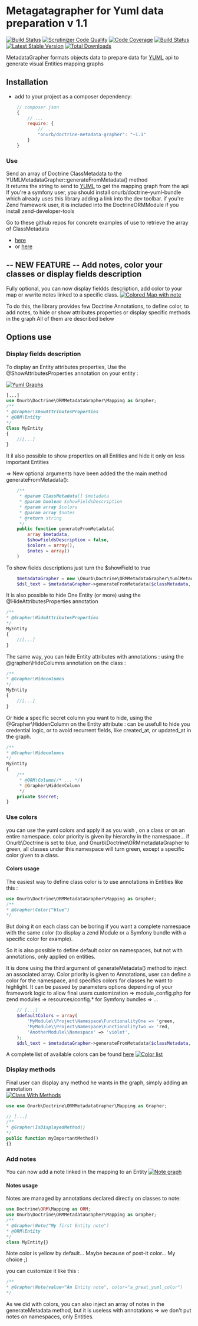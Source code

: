 # Metagatagrapher for Yuml data preparation v 1.1

[![Build Status](https://travis-ci.org/Nono1971/Doctrine-MetadataGrapher.svg?branch=master)](https://travis-ci.org/Nono1971/Doctrine-MetadataGrapher) [![Scrutinizer Code Quality](https://scrutinizer-ci.com/g/Nono1971/Doctrine-MetadataGrapher/badges/quality-score.png?b=master)](https://scrutinizer-ci.com/g/Nono1971/Doctrine-MetadataGrapher/?branch=master) [![Code Coverage](https://scrutinizer-ci.com/g/Nono1971/Doctrine-MetadataGrapher/badges/coverage.png?b=master)](https://scrutinizer-ci.com/g/Nono1971/Doctrine-MetadataGrapher/?branch=master) [![Build Status](https://scrutinizer-ci.com/g/Nono1971/Doctrine-MetadataGrapher/badges/build.png?b=master)](https://scrutinizer-ci.com/g/Nono1971/Doctrine-MetadataGrapher/build-status/master) [![Latest Stable Version](https://poser.pugx.org/onurb/doctrine-metadata-grapher/v/stable)](https://packagist.org/packages/onurb/doctrine-metadata-grapher) [![Total Downloads](https://poser.pugx.org/onurb/doctrine-metadata-grapher/downloads)](https://packagist.org/packages/onurb/doctrine-metadata-grapher) 

MetadataGrapher formats objects data to prepare data for [YUML](http://yuml.me) api
to generate visual Entities mapping graphs

## Installation

- add to your project as a composer dependency:
```javascript
    // composer.json
    {
        // ...
        require: {
            // ...
            "onurb/doctrine-metadata-grapher": "~1.1"
        }
    }
```

### Use

Send an array of Doctrine ClassMetadata to the YUMLMetadataGrapher::generateFromMetadata() method  
It returns the string to send to [YUML](http://yuml.me) to get the mapping graph from the api  
If you're a symfony user, you should install onurb/doctrine-yuml-bundle which already uses this library
adding a link into the dev toolbar.
if you're Zend framework user, it is included into the DoctrineORMModule if you install zend-developer-tools


Go to these github repos for concrete examples of use to retrieve the array of ClassMetadata
- [here](https://github.com/Nono1971/doctrine-yuml-bundle)
- or [here](https://github.com/doctrine/DoctrineORMModule)


## -- NEW FEATURE -- Add notes, color your classes or display fields description
Fully optional, you can now display fieldds description,
add color to your map or wwrite notes linked to a specific class.
[![Colored Map with note](http://yuml.me/23e34ac0)](http://yuml.me/23e34ac0)

To do this, the library provides few Doctrine Annotations, to define color, to add notes,
to hide or show attributes properties or display specific methods in the graph
All of them are described below

## Options use


### Display fields description
To display an Entity attributes properties, Use the @ShowAttributesProperties annotation on your entity : 

[![Yuml Graphs](http://yuml.me/5b9d0c6b)](http://yuml.me)

```php
[...]
use Onurb\Doctrine\ORMMetadataGrapher\Mapping as Grapher;
/**
* @Grapher\ShowAttributesProperties
* @ORM\Entity
*/
Class MyEntity
{
    //[...]
}
```

It il also possible to show properties on all Entities and hide it only on less important Entities

=> New optional arguments have been added the the main method generateFromMetadata():

```php
    /**
     * @param ClassMetadata[] $metadata
     * @param boolean $showFieldsDescription
     * @param array $colors
     * @param array $notes
     * @return string
     */
    public function generateFromMetadata(
        array $metadata,
        $showFieldsDescription = false,
        $colors = array(),
        $notes = array()
    )
```

To show fields descriptions just turn the $showField to true
```php
    $metadataGrapher = new \Onurb\Doctrine\ORMMetadataGrapher\YumlMetadataGrapher();
    $dsl_text = $metadataGrapher->generateFromMetadata($classMetadata, true);
```

It is also possible to hide One Entity (or more) using the @HideAttributesProperties annotation
```php
/**
* @Grapher\HideAttributesProperties
*/
MyEntity
{
    //[...]
}
```

The same way, you can hide Entity attributes with annotations : using the @grapher\HideColumns annotation on the class :

```php
/**
* @Grapher\Hidecolumns
*/
MyEntity
{
    //[...]
}
```
Or hide a specific secret column you want to hide, using the @Grapher\HiddenColumn on the Entity attribute :
can be usefull to hide you credential logic, or to avoid recurrent fields, like created_at, or updated_at in the graph.

```php
/**
* @Grapher\Hidecolumns
*/
MyEntity
{
    /**
     * @ORM\Column(/* ... */)
     * @Grapher\HiddenColumn
     */
    private $secret;
}
```

### Use colors
you can use the yuml colors and apply it as you wish , on a class or on an entire namespace.
color priority is given by hierarchy in the namespace...
if Onurb\Doctrine is set to blue, and Onurb\Doctrine\ORMmetadataGrapher to green,
all classes under this namespace will turn green, except a specific color given to a class.


#### Colors usage
The easiest way to define class color is to use annotations in Entities like this :
```php
use Onurb\Doctrine\ORMMetadataGrapher\Mapping as Grapher;
/**
* @Grapher\Color("blue")
*/
```

But doing it on each class can be boring if you want a complete namespace with the same color
(to display a zend Module or a Symfony bundle with a specific color for example).

So it is also possible to define default color on namespaces, but not with annotations, only applied on entities.

It is done using the third argument of generateMetadata() method to inject an associated array.
Color priority is given to Annotations, user can define a color for the namespace, and specifics colors
for classes he want to highlight.
It can be passed by parameters options depending of your framework logic to allow final users customization
=> module_config.php for zend modules
=> resources/config.* for Symfony bundles 
=> ...

```php
    // [...]
    $defaultColors = array(
        'MyModule\\Project\Namespace\FunctionalityOne => 'green,
        'MyModule\\Project\Namespace\FunctionalityTwo => 'red,
        'AnotherModule\\Namespace' => 'violet',
    );
    $dsl_text = $metadataGrapher->generateFromMetadata($classMetadata, false, $defaultColors);
```
A complete list of available colors can be found [here](http://yuml.me/69f3a9ba.svg)
[![Color list](http://yuml.me/69f3a9ba.svg)](http://yuml.me/69f3a9ba.svg)

### Display methods
Final user can display any method he wants in the graph, simply adding an annotation  
 [![Class With Methods](http://yuml.me/82b066e9)](http://yuml.me/82b066e9)
 
 ```php
 use use Onurb\Doctrine\ORMMetadataGrapher\Mapping as Grapher;
 
 // [...]
 /**
 * @Grapher\IsDisplayedMethod()
 */
 public function myImportantMethod()
 {}
 ```

### Add notes
You can now add a note linked in the mapping to an Entity
[![Note graph](http://yuml.me/824c3183)](http://yuml.me/824c3183)

#### Notes usage
Notes are managed by annotations declared directly on classes to note:

```php
use Doctrine\ORM\Mapping as ORM;
use Onurb\Doctrine\ORMMetadataGrapher\Mapping as Grapher;
/**
* @Grapher\Note("My first Entity note")
* @ORM\Entity
*/
class MyEntity{}
```
Note color is yellow by default... Maybe because of post-it color... My choice ;)

you can customize it like this :
```php
/**
* @Grapher\Note(value="An Entity note", color="a_great_yuml_color")
*/
```
As we did with colors, you can also inject an array of notes in the generateMetadata method,
but it is useless with annotations => we don't put notes on namespaces, only Entities.



